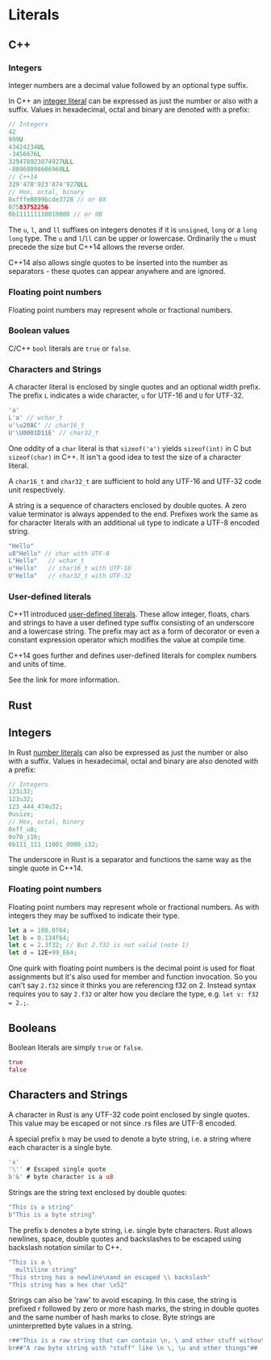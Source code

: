 # Literals

## C++

### Integers

Integer numbers are a decimal value followed by an optional type suffix.

In C++ an [integer literal](http://en.cppreference.com/w/cpp/language/integer_literal#The_type_of_the_literal) can be expressed as just the number or also with a suffix. Values in hexadecimal, octal and binary are denoted with a prefix:

```c++
// Integers
42
999U
43424234UL
-3456676L
329478923874927ULL
-80968098606968LL
// C++14
329'478'923'874'927ULL
// Hex, octal, binary
0xfffe8899bcde3728 // or 0X
07583752256
0b111111110010000 // or 0B
```

The `u`, `l`, and `ll` suffixes on integers denotes if it is `unsigned`, `long` or a `long long` type. The `u` and `l`/`ll` can be upper or lowercase. Ordinarily the `u` must precede the size but C++14 allows the reverse order.

C++14 also allows single quotes to be inserted into the number as separators - these quotes can appear anywhere and are ignored.

### Floating point numbers

Floating point numbers may represent whole or fractional numbers.

### Boolean values

C/C++ `bool` literals are `true` or `false`.

### Characters and Strings

A character literal is enclosed by single quotes and an optional width prefix. The prefix `L` indicates a wide character, `u` for UTF-16 and `U` for UTF-32.

```c++
'a'
L'a' // wchar_t
u'\u20AC' // char16_t
U'\U0001D11E' // char32_t
```

One oddity of a `char` literal is that `sizeof('a')` yields `sizeof(int)` in C but `sizeof(char)` in C++. It isn't a good idea to test the size of a character literal.

A `char16_t` and `char32_t` are sufficient to hold any UTF-16 and UTF-32 code unit respectively.

A string is a sequence of characters enclosed by double quotes. A zero value terminator is always appended to the end. Prefixes work the same as for character literals with an additional `u8` type to indicate a UTF-8 encoded string.

```c++
"Hello"
u8"Hello" // char with UTF-8
L"Hello"   // wchar_t
u"Hello"   // char16_t with UTF-16
U"Hello"   // char32_t with UTF-32
```

### User-defined literals

C++11 introduced [user-defined literals](http://en.cppreference.com/w/cpp/language/user_literal). These allow integer, floats, chars and strings to have a user defined type suffix consisting of an underscore and a lowercase string. The prefix may act as a form of decorator or even a constant expression operator which modifies the value at compile time.

C++14 goes further and defines user-defined literals for complex numbers and units of time.

See the link for more information.

## Rust

## Integers

In Rust [number literals](https://doc.rust-lang.org/reference.html#integer-literals) can also be expressed as just the number or also with a suffix. Values in hexadecimal, octal and binary are also denoted with a prefix:

```rust
// Integers
123i32;
123u32;
123_444_474u32;
0usize;
// Hex, octal, binary
0xff_u8;
0o70_i16;
0b111_111_11001_0000_i32;
```

The underscore in Rust is a separator and functions the same way as the single quote in C++14.

### Floating point numbers

Floating point numbers may represent whole or fractional numbers. As with integers they may be suffixed to indicate their type.

```rust
let a = 100.0f64;
let b = 0.134f64;
let c = 2.3f32; // But 2.f32 is not valid (note 1)
let d = 12E+99_E64;
```

One quirk with floating point numbers is the decimal point is used for float assignments but it's also used for member and function invocation. So you can't say `2.f32` since it thinks you are referencing f32 on 2. Instead syntax requires you to say `2.f32` or alter how you declare the type, e.g. `let v: f32 = 2.;`.

## Booleans

Boolean literals are simply `true` or `false`.

```rust
true
false
```

## Characters and Strings

A character in Rust is any UTF-32 code point enclosed by single quotes. This value may be escaped or not since .rs files are UTF-8 encoded. 

A special prefix `b` may be used to denote a byte string, i.e. a string where each character is a single byte.

```rust
'x'
'\'' # Escaped single quote
b'&' # byte character is a u8
```

Strings are the string text enclosed by double quotes:

```rust
"This is a string"
b"This is a byte string"
```

The prefix `b` denotes a byte string, i.e. single byte characters. Rust allows newlines, space, double quotes and backslashes to be escaped using backslash notation similar to C++.

```rust
"This is a \
  multiline string"
"This string has a newline\nand an escaped \\ backslash"
"This string has a hex char \x52"
```

Strings can also be 'raw' to avoid escaping. In this case, the string is prefixed r followed by zero or more hash marks, the string in double quotes and the same number of hash marks to close. Byte strings are uninterpretted byte values in a string.

```rust
r##"This is a raw string that can contain \n, \ and other stuff without escaping"##
br##"A raw byte string with "stuff" like \n \, \u and other things"##
```
